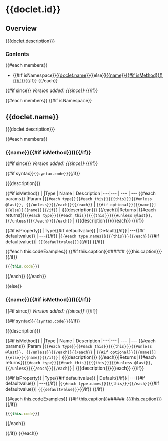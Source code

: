 # {{doclet.id}}

## Overview

{{{doclet.description}}}

### Contents

{{#each members}}
- {{#if isNamespace}}[{{doclet.name}}](#{{doclet.name}}){{else}}[{{name}}{{#if isMethod}}(){{/if}}](#{{name}}){{/if}}
{{/each}}

{{#if since}}
*Version added: {{since}}*
{{/if}}

{{#each members}}
{{#if isNamespace}}
<h2 id="{{doclet.name}}">{{doclet.name}}</h2>

{{{doclet.description}}}

{{#each members}}
### {{name}}{{#if isMethod}}(){{/if}}

{{#if since}}
*Version added: {{since}}*
{{/if}}

{{#if syntax}}`{{syntax.code}}`{{/if}}

{{{description}}}

{{#if isMethod}}
|   |Type | Name | Description
|---|--- | --- | ---
{{#each params}}
|Param   |`{{#each type}}{{#each this}}{{{this}}}{{#unless @last}}, {{/unless}}{{/each}}{{/each}}` | `{{#if optional}}[{{name}}]{{else}}{{name}}{{/if}}` | {{{description}}}
{{/each}}|Returns |{{#each returns}}`{{#each type}}{{#each this}}{{{this}}}{{#unless @last}}, {{/unless}}{{/each}}{{/each}}` | {{{description}}}{{/each}}
{{/if}}

{{#if isProperty}}
|Type{{#if defaultvalue}} | Default{{/if}}
|---{{#if defaultvalue}}  | ---{{/if}}
|`{{#each type.names}}{{{this}}}{{/each}}`{{#if defaultvalue}}| `{{{defaultvalue}}}`{{/if}}
{{/if}}

{{#each this.codeExamples}}
{{#if this.caption}}###### {{{this.caption}}}{{/if}}

```js
{{{this.code}}}
```
{{/each}}
{{/each}}

{{else}}
<h3 id="{{this.name}}">{{name}}{{#if isMethod}}(){{/if}}</h3>

{{#if since}}
*Version added: {{since}}*
{{/if}}

{{#if syntax}}`{{syntax.code}}`{{/if}}

{{{description}}}

{{#if isMethod}}
|   |Type | Name | Description
|---|--- | --- | ---
{{#each params}}
|Param   |`{{#each type}}{{#each this}}{{{this}}}{{#unless @last}}, {{/unless}}{{/each}}{{/each}}` | `{{#if optional}}[{{name}}]{{else}}{{name}}{{/if}}` | {{{description}}}
{{/each}}|Returns |{{#each returns}}`{{#each type}}{{#each this}}{{{this}}}{{#unless @last}}, {{/unless}}{{/each}}{{/each}}` | {{{description}}}{{/each}}
{{/if}}

{{#if isProperty}}
|Type{{#if defaultvalue}} | Default{{/if}}
|---{{#if defaultvalue}}  | ---{{/if}}
|`{{#each type.names}}{{{this}}}{{/each}}`{{#if defaultvalue}}| `{{{defaultvalue}}}`{{/if}}
{{/if}}

{{#each this.codeExamples}}
{{#if this.caption}}###### {{{this.caption}}}{{/if}}

```js
{{{this.code}}}
```
{{/each}}

{{/if}}
{{/each}}